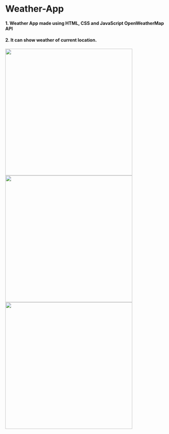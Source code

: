 # Weather-App
#### 1. Weather App made using HTML, CSS and JavaScript OpenWeatherMap API
#### 2. It can show weather of **current location**. 

<img src="https://user-images.githubusercontent.com/87862089/151702413-51f3196e-5a0a-4662-a662-341dd9672ce4.png" width="400px">
<img src="https://user-images.githubusercontent.com/87862089/151702398-ac8ac5d5-6b1e-4d62-aed0-3189fbe39fda.png" width="400px">
<img src="https://user-images.githubusercontent.com/87862089/151702369-bb0f9322-b373-40d2-9683-1ac375f702e4.png" width="400px">

